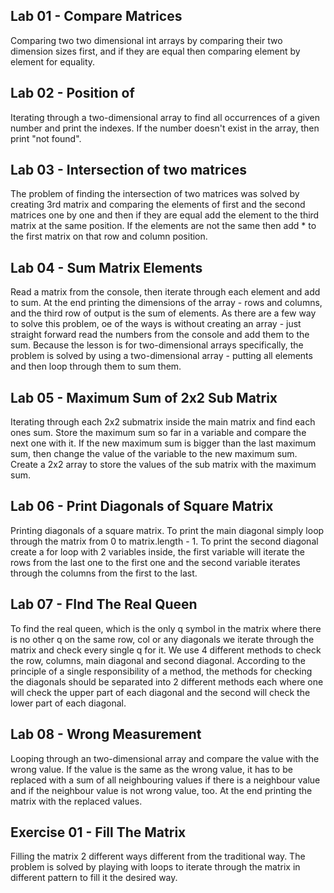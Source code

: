 Lab 01 - Compare Matrices
-

Comparing two two dimensional int arrays by comparing their two dimension sizes first, and if they are equal then
comparing element by element for equality. 

Lab 02 - Position of
-

Iterating through a two-dimensional array to find all occurrences of a given number and print the indexes. If the number
doesn't exist in the array, then print "not found".

Lab 03 - Intersection of two matrices
- 

The problem of finding the intersection of two matrices was solved by creating 3rd matrix and comparing the elements of
first and the second matrices one by one and then if they are equal add the element to the third matrix at the same
position. If the elements are not the same then add * to the first matrix on that row and column position.

Lab 04 - Sum Matrix Elements
-

Read a matrix from the console, then iterate through each element and add to sum. At the end printing the dimensions of
the array - rows and columns, and the third row of output is the sum of elements. As there are a few way to solve this 
problem, oe of the ways is without creating an array - just straight forward read the numbers from the console and add 
them to the sum. Because the lesson is for two-dimensional arrays specifically, the problem is solved by using a
two-dimensional array - putting all elements and then loop through them to sum them.

Lab 05 - Maximum Sum of 2x2 Sub Matrix
-

Iterating through each 2x2 submatrix inside the main matrix and find each ones sum. Store the maximum sum so far in a
variable and compare the next one with it. If the new maximum sum is bigger than the last maximum sum, then change the
value of the variable to the new maximum sum. Create a 2x2 array to store the values of the sub matrix with the maximum
sum.

Lab 06 - Print Diagonals of Square Matrix
-

Printing diagonals of a square matrix. To print the main diagonal simply loop through the matrix from 0 to matrix.length - 1.
To print the second diagonal create a for loop with 2 variables inside, the first variable will iterate the rows from the last
one to the first one and the second variable iterates through the columns from the first to the last. 

Lab 07 - FInd The Real Queen
-

To find the real queen, which is the only q symbol in the matrix where there is no other q on the same row, col or any diagonals
we iterate through the matrix and check every single q for it. We use 4 different methods to check the row, columns,
main diagonal and second diagonal. According to the principle of a single responsibility of a method, the methods for
checking the diagonals should be separated into 2 different methods each where one will check the upper part of each diagonal
and the second will check the lower part of each diagonal. 

Lab 08 - Wrong Measurement
-

Looping through an two-dimensional array and compare the value with the wrong value. If the value is the same as the
wrong value, it has to be replaced with a sum of all neighbouring values if there is a neighbour value and if the 
neighbour value is not wrong value, too. At the end printing the matrix with the replaced values.

Exercise 01 - Fill The Matrix
-

Filling the matrix 2 different ways different from the traditional way. The problem is solved by playing with loops to 
iterate through the matrix in different pattern to fill it the desired way. 